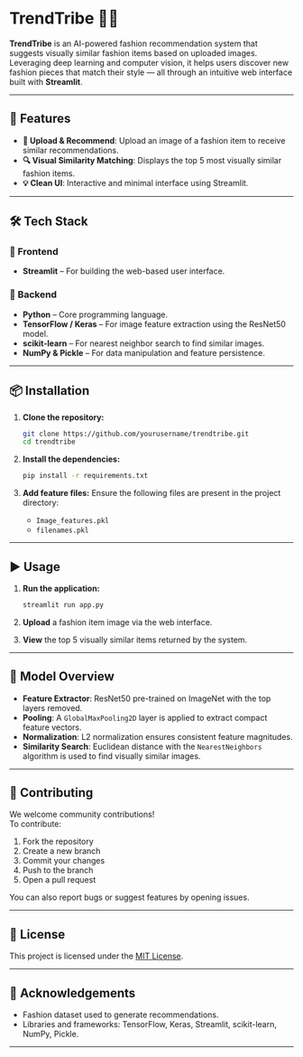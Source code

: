 # TrendTribe 👗✨

**TrendTribe** is an AI-powered fashion recommendation system that suggests visually similar fashion items based on uploaded images. Leveraging deep learning and computer vision, it helps users discover new fashion pieces that match their style — all through an intuitive web interface built with **Streamlit**.

---

## 🚀 Features

- **📸 Upload & Recommend**: Upload an image of a fashion item to receive similar recommendations.
- **🔍 Visual Similarity Matching**: Displays the top 5 most visually similar fashion items.
- **💡 Clean UI**: Interactive and minimal interface using Streamlit.

---

## 🛠 Tech Stack

### 🔹 Frontend
- **Streamlit** – For building the web-based user interface.

### 🔹 Backend
- **Python** – Core programming language.
- **TensorFlow / Keras** – For image feature extraction using the ResNet50 model.
- **scikit-learn** – For nearest neighbor search to find similar images.
- **NumPy & Pickle** – For data manipulation and feature persistence.

---

## 📦 Installation

1. **Clone the repository:**
   ```bash
   git clone https://github.com/yourusername/trendtribe.git
   cd trendtribe
   ```

2. **Install the dependencies:**
   ```bash
   pip install -r requirements.txt
   ```

3. **Add feature files:**
   Ensure the following files are present in the project directory:
   - `Image_features.pkl`
   - `filenames.pkl`

---

## ▶️ Usage

1. **Run the application:**
   ```bash
   streamlit run app.py
   ```

2. **Upload** a fashion item image via the web interface.

3. **View** the top 5 visually similar items returned by the system.

---

## 🧠 Model Overview

- **Feature Extractor**: ResNet50 pre-trained on ImageNet with the top layers removed.
- **Pooling**: A `GlobalMaxPooling2D` layer is applied to extract compact feature vectors.
- **Normalization**: L2 normalization ensures consistent feature magnitudes.
- **Similarity Search**: Euclidean distance with the `NearestNeighbors` algorithm is used to find visually similar images.

---

## 🤝 Contributing

We welcome community contributions!  
To contribute:

1. Fork the repository
2. Create a new branch
3. Commit your changes
4. Push to the branch
5. Open a pull request

You can also report bugs or suggest features by opening issues.

---

## 📄 License

This project is licensed under the [MIT License](LICENSE).

---

## 🙌 Acknowledgements

- Fashion dataset used to generate recommendations.
- Libraries and frameworks: TensorFlow, Keras, Streamlit, scikit-learn, NumPy, Pickle.

---


